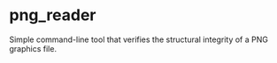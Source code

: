 # png_reader
Simple command-line tool that verifies the structural integrity of a PNG graphics file.

